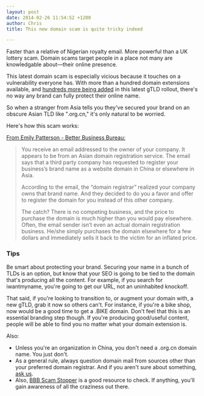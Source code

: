 ```yaml
---
layout: post
date: 2014-02-26 11:54:52 +1200
author: Chris
title: This new domain scam is quite tricky indeed

---
```


<!-- excerpt -->

Faster than a relative of Nigerian royalty email. More powerful than a UK lottery scam. Domain scams target people in a place not many are knowledgable about—their online presence. 

This latest domain scam is especially vicious because it touches on a vulnerability everyone has. With more than a hundred domain extensions available, and [hundreds more being added](https://iwantmyname.com/domains/new-gtld-domain-extensions) in this latest gTLD rollout, there's no way any brand can fully protect their online name. 

So when a stranger from Asia tells you they've secured your brand on an obscure Asian TLD like ".org.cn," it's only natural to be worried.

<!-- /excerpt -->

Here's how this scam works:

[From Emily Patterson - Better Business Bureau:](http://www.bbb.org/blog/2014/02/dont-get-pressured-into-purchasing-useless-domains/)

> You receive an email addressed to the owner of your company. It appears to be from an Asian domain registration service. The email says that a third party company has requested to register your business’s brand name as a website domain in China or elsewhere in Asia.
>
> According to the email, the “domain registrar” realized your company owns that brand name. And they decided to do you a favor and offer to register the domain for you instead of this other company.
>
> The catch? There is no competing business, and the price to purchase the domain is much higher than you would pay elsewhere. Often, the email sender isn’t even an actual domain registration business. He/she simply purchases the domain elsewhere for a few dollars and immediately sells it back to the victim for an inflated price.

### Tips

Be smart about protecting your brand. Securing your name in a bunch of TLDs is an option, but know that your SEO is going to be tied to the domain that's producing all the content. For example, if you search for iwantmyname, you're going to get our URL, not an uninhabited knockoff.

That said, if you're looking to transition to, or augment your domain with, a new gTLD, grab it now so others can't. For instance, if you're a bike shop, now would be a good time to get a .BIKE domain. Don't feel that this is an essential branding step though. If you're producing good/useful content, people will be able to find you no matter what your domain extension is.

Also:

+ Unless you're an organization in China, you don't need a .org.cn domain name. You just don't.
+ As a general rule, always question domain mail from sources other than your preferred domain registrar. And if you aren't sure about something, [ask us](https://iwantmyname.com/support).
+ Also, [BBB Scam Stopper](http://www.bbb.org/council/bbb-scam-stopper/scam-alerts/) is a good resource to check. If anything, you'll gain awareness of all the craziness out there.
